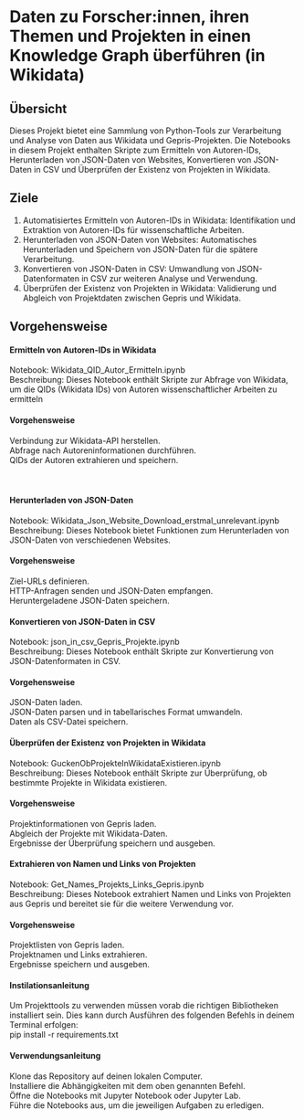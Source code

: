 # Daten zu Forscher:innen, ihren Themen und Projekten in einen Knowledge Graph überführen (in Wikidata)

## Übersicht
Dieses Projekt bietet eine Sammlung von Python-Tools zur Verarbeitung und Analyse von Daten aus Wikidata und Gepris-Projekten. Die Notebooks in diesem Projekt enthalten Skripte zum Ermitteln von Autoren-IDs, Herunterladen von JSON-Daten von Websites, Konvertieren von JSON-Daten in CSV und Überprüfen der Existenz von Projekten in Wikidata.

## Ziele
1. Automatisiertes Ermitteln von Autoren-IDs in Wikidata: Identifikation und Extraktion von Autoren-IDs für wissenschaftliche Arbeiten.  
2. Herunterladen von JSON-Daten von Websites: Automatisches Herunterladen und Speichern von JSON-Daten für die spätere Verarbeitung.  
3. Konvertieren von JSON-Daten in CSV: Umwandlung von JSON-Datenformaten in CSV zur weiteren Analyse und Verwendung.  
4. Überprüfen der Existenz von Projekten in Wikidata: Validierung und Abgleich von Projektdaten zwischen Gepris und Wikidata.

## Vorgehensweise
####  Ermitteln von Autoren-IDs in Wikidata
Notebook: Wikidata_QID_Autor_Ermitteln.ipynb    
Beschreibung: Dieses Notebook enthält Skripte zur Abfrage von Wikidata, um die QIDs (Wikidata IDs) von Autoren wissenschaftlicher Arbeiten zu ermitteln
#### Vorgehensweise
Verbindung zur Wikidata-API herstellen.  
Abfrage nach Autoreninformationen durchführen.  
QIDs der Autoren extrahieren und speichern. <br><br><br>

#### Herunterladen von JSON-Daten
Notebook: Wikidata_Json_Website_Download_erstmal_unrelevant.ipynb  
Beschreibung: Dieses Notebook bietet Funktionen zum Herunterladen von JSON-Daten von verschiedenen Websites.  
#### Vorgehensweise
Ziel-URLs definieren.  
HTTP-Anfragen senden und JSON-Daten empfangen.  
Heruntergeladene JSON-Daten speichern.  

#### Konvertieren von JSON-Daten in CSV
Notebook: json_in_csv_Gepris_Projekte.ipynb  
Beschreibung: Dieses Notebook enthält Skripte zur Konvertierung von JSON-Datenformaten in CSV.  
#### Vorgehensweise
JSON-Daten laden.  
JSON-Daten parsen und in tabellarisches Format umwandeln.  
Daten als CSV-Datei speichern.  

#### Überprüfen der Existenz von Projekten in Wikidata
Notebook: GuckenObProjekteInWikidataExistieren.ipynb  
Beschreibung: Dieses Notebook enthält Skripte zur Überprüfung, ob bestimmte Projekte in Wikidata existieren.  
#### Vorgehensweise
Projektinformationen von Gepris laden.  
Abgleich der Projekte mit Wikidata-Daten.  
Ergebnisse der Überprüfung speichern und ausgeben.  

#### Extrahieren von Namen und Links von Projekten
Notebook: Get_Names_Projekts_Links_Gepris.ipynb  
Beschreibung: Dieses Notebook extrahiert Namen und Links von Projekten aus Gepris und bereitet sie für die weitere Verwendung vor.  
#### Vorgehensweise
Projektlisten von Gepris laden.  
Projektnamen und Links extrahieren.  
Ergebnisse speichern und ausgeben.  


#### Instilationsanleitung
Um Projekttools zu verwenden müssen vorab die richtigen Bibliotheken installiert sein. Dies kann durch Ausführen des folgenden Befehls in deinem Terminal erfolgen:   
pip install -r requirements.txt  

#### Verwendungsanleitung
Klone das Repository auf deinen lokalen Computer.  
Installiere die Abhängigkeiten mit dem oben genannten Befehl.  
Öffne die Notebooks mit Jupyter Notebook oder Jupyter Lab.  
Führe die Notebooks aus, um die jeweiligen Aufgaben zu erledigen.  

